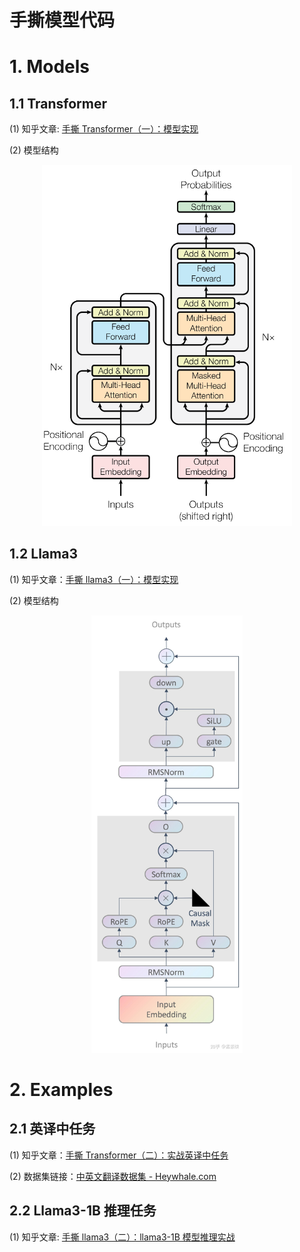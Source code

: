 # 手撕模型代码

# 1. Models

## 1.1 Transformer

(1) 知乎文章: [手撕 Transformer（一）：模型实现](https://zhuanlan.zhihu.com/p/1893350154968474154)

(2) 模型结构
    <div align=center><img src="./assets/images/transformer.jpg" width=400/></div>


## 1.2 Llama3

(1) 知乎文章：[手撕 llama3（一）：模型实现](https://zhuanlan.zhihu.com/p/1897941469794375596)

(2) 模型结构
    <div align=center><img src="./assets/images/llama3.jpg" height=700/></div>

# 2. Examples

## 2.1 英译中任务

(1) 知乎文章：[手撕 Transformer（二）：实战英译中任务](https://zhuanlan.zhihu.com/p/1893768077331632606)

(2) 数据集链接：[中英文翻译数据集 - Heywhale.com](https://www.heywhale.com/mw/dataset/60c41b7a19d601001898b34a/content)


## 2.2 Llama3-1B 推理任务

(1) 知乎文章: [手撕 llama3（二）：llama3-1B 模型推理实战](https://zhuanlan.zhihu.com/p/1898064597770019497)
